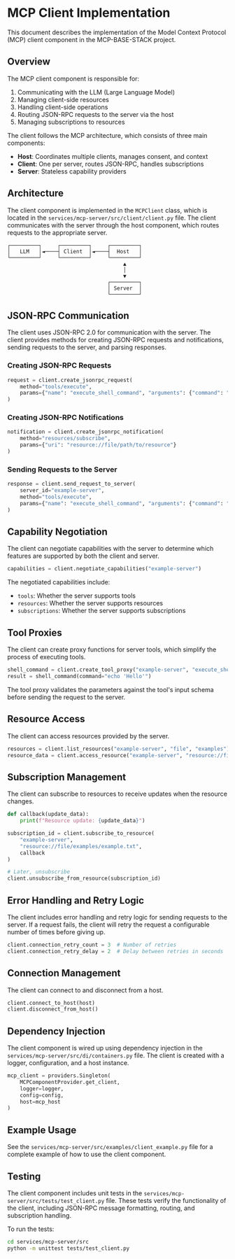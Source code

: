 # MCP Client Implementation

This document describes the implementation of the Model Context Protocol (MCP) client component in the MCP-BASE-STACK project.

## Overview

The MCP client component is responsible for:

1. Communicating with the LLM (Large Language Model)
2. Managing client-side resources
3. Handling client-side operations
4. Routing JSON-RPC requests to the server via the host
5. Managing subscriptions to resources

The client follows the MCP architecture, which consists of three main components:

- **Host**: Coordinates multiple clients, manages consent, and context
- **Client**: One per server, routes JSON-RPC, handles subscriptions
- **Server**: Stateless capability providers

## Architecture

The client component is implemented in the `MCPClient` class, which is located in the `services/mcp-server/src/client/client.py` file. The client communicates with the server through the host component, which routes requests to the appropriate server.

```
┌─────────┐     ┌─────────┐     ┌─────────┐
│   LLM   │◄────┤ Client  │◄────┤  Host   │
└─────────┘     └─────────┘     └─────────┘
                                     ▲
                                     │
                                     ▼
                                ┌─────────┐
                                │ Server  │
                                └─────────┘
```

## JSON-RPC Communication

The client uses JSON-RPC 2.0 for communication with the server. The client provides methods for creating JSON-RPC requests and notifications, sending requests to the server, and parsing responses.

### Creating JSON-RPC Requests

```python
request = client.create_jsonrpc_request(
    method="tools/execute",
    params={"name": "execute_shell_command", "arguments": {"command": "echo 'Hello'"}}
)
```

### Creating JSON-RPC Notifications

```python
notification = client.create_jsonrpc_notification(
    method="resources/subscribe",
    params={"uri": "resource://file/path/to/resource"}
)
```

### Sending Requests to the Server

```python
response = client.send_request_to_server(
    server_id="example-server",
    method="tools/execute",
    params={"name": "execute_shell_command", "arguments": {"command": "echo 'Hello'"}}
)
```

## Capability Negotiation

The client can negotiate capabilities with the server to determine which features are supported by both the client and server.

```python
capabilities = client.negotiate_capabilities("example-server")
```

The negotiated capabilities include:

- `tools`: Whether the server supports tools
- `resources`: Whether the server supports resources
- `subscriptions`: Whether the server supports subscriptions

## Tool Proxies

The client can create proxy functions for server tools, which simplify the process of executing tools.

```python
shell_command = client.create_tool_proxy("example-server", "execute_shell_command")
result = shell_command(command="echo 'Hello'")
```

The tool proxy validates the parameters against the tool's input schema before sending the request to the server.

## Resource Access

The client can access resources provided by the server.

```python
resources = client.list_resources("example-server", "file", "examples")
resource_data = client.access_resource("example-server", "resource://file/examples/example.txt")
```

## Subscription Management

The client can subscribe to resources to receive updates when the resource changes.

```python
def callback(update_data):
    print(f"Resource update: {update_data}")

subscription_id = client.subscribe_to_resource(
    "example-server",
    "resource://file/examples/example.txt",
    callback
)

# Later, unsubscribe
client.unsubscribe_from_resource(subscription_id)
```

## Error Handling and Retry Logic

The client includes error handling and retry logic for sending requests to the server. If a request fails, the client will retry the request a configurable number of times before giving up.

```python
client.connection_retry_count = 3  # Number of retries
client.connection_retry_delay = 2  # Delay between retries in seconds
```

## Connection Management

The client can connect to and disconnect from a host.

```python
client.connect_to_host(host)
client.disconnect_from_host()
```

## Dependency Injection

The client component is wired up using dependency injection in the `services/mcp-server/src/di/containers.py` file. The client is created with a logger, configuration, and a host instance.

```python
mcp_client = providers.Singleton(
    MCPComponentProvider.get_client,
    logger=logger,
    config=config,
    host=mcp_host
)
```

## Example Usage

See the `services/mcp-server/src/examples/client_example.py` file for a complete example of how to use the client component.

## Testing

The client component includes unit tests in the `services/mcp-server/src/tests/test_client.py` file. These tests verify the functionality of the client, including JSON-RPC message formatting, routing, and subscription handling.

To run the tests:

```bash
cd services/mcp-server/src
python -m unittest tests/test_client.py